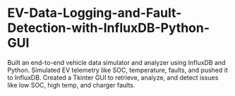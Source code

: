 # EV-Data-Logging-and-Fault-Detection-with-InfluxDB-Python-GUI
Built an end-to-end vehicle data simulator and analyzer using InfluxDB and Python. Simulated EV telemetry like SOC, temperature, faults, and pushed it to InfluxDB. Created a Tkinter GUI to retrieve, analyze, and detect issues like low SOC, high temp, and charger faults.
